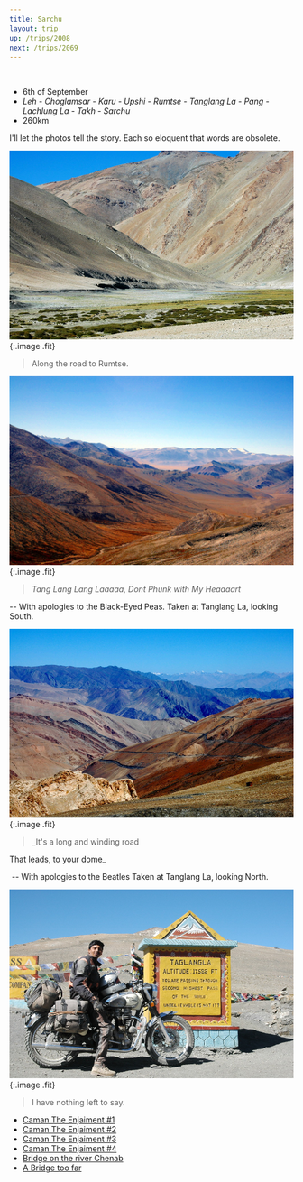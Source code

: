 ```yaml
---
title: Sarchu
layout: trip
up: /trips/2008
next: /trips/2069
---
```


&nbsp;

- 6th of September
- _Leh - Choglamsar - Karu - Upshi - Rumtse - Tanglang La -               Pang - Lachlung La - Takh - Sarchu_
- 260km


I'll let the photos tell the story. Each so eloquent that             words are obsolete.

![DSC_0341.JPG](/images/photos/DSC_0341.JPG 'DSC_0341.JPG'){:.image .fit}


>  Along the road to Rumtse. 

![DSC_0344.JPG](/images/photos/DSC_0344.JPG 'DSC_0344.JPG'){:.image .fit}


>  _Tang Lang Lang Laaaaa, Dont Phunk with My             Heaaaart_
  
-- With apologies to the Black-Eyed Peas.
Taken at Tanglang La, looking South.

![DSC_0342.JPG](/images/photos/DSC_0342.JPG 'DSC_0342.JPG'){:.image .fit}


>  _It's a long and winding road
  
That leads, to your dome_
  
&nbsp;-- With apologies to the Beatles
Taken at Tanglang La, looking North. 

![DSC_0343.JPG](/images/photos/DSC_0343.JPG 'DSC_0343.JPG'){:.image .fit}


>  I have nothing left to say. 


* [Caman The Enjaiment #1](/trips/2069)
* [Caman The Enjaiment #2](/trips/2070)
* [Caman The Enjaiment #3](/trips/2071)
* [Caman The Enjaiment #4](/trips/2072)
* [Bridge on the river Chenab](/trips/2073)
* [A Bridge too far](/trips/2074)

